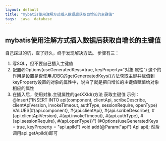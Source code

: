 ```yaml
---
layout: default
title: "mybatis使用注解方式插入数据后获取自增长的主键值"
tags:  java  database
---
```


## mybatis使用注解方式插入数据后获取自增长的主键值

自己踩过的坑，查了好久，终于发现解决方法。
步骤有三：
1. 写SQL，但不要自己插入主键值
2. 配置@Options(useGeneratedKeys=true, keyProperty="对象.属性") 这个的作用是设置是否使用JDBC的getGenereatedKeys()方法获取主键并赋值到keyProperty设置的对象的属性中，说白了就是把自增长的主键值赋值给对象相应的属性
3. 在插入后，使用对象.主键属性的getXXId()方法 获取主键值
示例：
@Insert("INSERT INTO api(component, clientApi, scribeDescribe, clientApiVersion, invokeTimeout, authType, sessionRequire, openType) VALUES(#{api.component}, #{api.clientApi}, #{api.scribeDescribe}, #{api.clientApiVersion}, #{api.invokeTimeout}, #{api.authType}, #{api.sessionRequire}, #{api.openType})")
@Options(useGeneratedKeys = true, keyProperty = "api.apiId")
void add(@Param("api") Api api);
然后调用api.getApiId()即可
